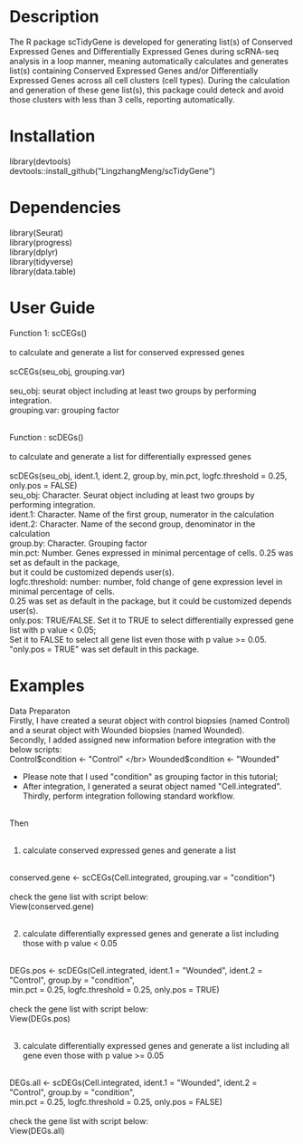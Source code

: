 # Description
The R package scTidyGene is developed for generating list(s) of Conserved Expressed Genes and Differentially Expressed Genes during scRNA-seq analysis in 
a loop manner, meaning automatically calculates and generates list(s) containing Conserved Expressed Genes and/or Differentially Expressed Genes across all cell clusters (cell types). During the calculation and generation of these gene list(s), this package could deteck and avoid those clusters with less than 3 cells, reporting automatically.

# Installation
library(devtools) </br>
devtools::install_github("LingzhangMeng/scTidyGene")

# Dependencies
library(Seurat) </br>
library(progress) </br>
library(dplyr) </br>
library(tidyverse) </br>
library(data.table) </br>

# User Guide
Function 1: scCEGs()  </br></br>
 to calculate and generate a list for conserved expressed genes</br></br>
scCEGs(seu_obj, grouping.var) </br></br>
seu_obj: seurat object including at least two groups by performing integration.</br>
grouping.var: grouping factor </br></br>

Function : scDEGs()  </br></br>
 to calculate and generate a list for differentially expressed genes</br> </br>
scDEGs(seu_obj, ident.1, ident.2, group.by, min.pct, logfc.threshold = 0.25, only.pos = FALSE) </br>
seu_obj: Character. Seurat object including at least two groups by performing integration. </br>
ident.1: Character. Name of the first group, numerator in the calculation </br>
ident.2: Character. Name of the second group, denominator in the calculation </br>
group.by: Character. Grouping factor </br>
min.pct: Number. Genes expressed in minimal percentage of cells. 0.25 was set as default in the package,  </br>
but it could be customized depends user(s).   </br>
logfc.threshold: number: number, fold change of gene expression level in minimal percentage of cells.  </br>
0.25 was set as default in the package, but it could be customized depends user(s). </br>
only.pos: TRUE/FALSE. Set it to TRUE to select differentially expressed gene list with p value < 0.05; </br>
Set it to FALSE to select all gene list even those with p value >= 0.05. "only.pos = TRUE" was set default in this package.</br>
# Examples
Data Preparaton </br>
Firstly, I have created a seurat object with control biopsies (named Control) and a seurat object with Wounded biopsies (named Wounded).</br>
Secondly, I added assigned new information before integration with the below scripts: </br>
Control$condition <- "Control"     </br>
Wounded$condition <- "Wounded"     </br>
* Please note that I used "condition" as grouping factor in this tutorial;  </br>
* After integration, I generated a seurat object named "Cell.integrated". </br> 
Thirdly, perform integration following standard workflow.</br></br>

Then </br> </br>
1. calculate conserved expressed genes and generate a list </br></br>

conserved.gene <- scCEGs(Cell.integrated, grouping.var = "condition") </br></br>
check the gene list with script below: </br>
View(conserved.gene) </br></br>

2. calculate differentially expressed genes and generate a list including those with p value < 0.05 </br></br>

DEGs.pos <- scDEGs(Cell.integrated, ident.1 = "Wounded", ident.2 = "Control", group.by = "condition", </br>
min.pct = 0.25, logfc.threshold = 0.25, only.pos = TRUE) </br></br>
check the gene list with script below: </br>
View(DEGs.pos) </br></br>

3. calculate differentially expressed genes and generate a list including all gene even those with p value >= 0.05 </br></br>

DEGs.all <- scDEGs(Cell.integrated, ident.1 = "Wounded", ident.2 = "Control", group.by = "condition", </br>
min.pct = 0.25, logfc.threshold = 0.25, only.pos = FALSE) </br></br>
check the gene list with script below: </br>
View(DEGs.all) </br></br>
















